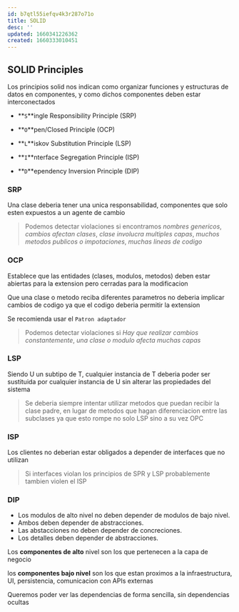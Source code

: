 ```yaml
---
id: b7qtl55iefqv4k3r287o71o
title: SOLID
desc: ''
updated: 1660341226362
created: 1660333010451
---
```


## SOLID Principles

Los principios solid nos indican como organizar funciones y estructuras de datos en componentes, y como dichos componentes deben estar interconectados

* **`S`**ingle Responsibility Principle (SRP)

* **`O`**pen/Closed Principle (OCP)

* **`L`**iskov Substitution Principle (LSP)

* **`I`**nterface Segregation Principle (ISP)

* **`D`**ependency Inversion Principle (DIP)

### SRP

Una clase deberia tener una unica responsabilidad, componentes que solo esten expuestos a un agente de cambio

>Podemos detectar violaciones si encontramos *nombres genericos*, *cambios afectan clases*, *clase involucra multiples capas*, *muchos metodos publicos o impotaciones*, *muchas lineas de codigo*

### OCP

Establece que las entidades (clases, modulos, metodos) deben estar abiertas para la extension pero cerradas para la modificacion

Que una clase o metodo reciba diferentes parametros no deberia implicar cambios de codigo ya que el codigo deberia permitir la extension

Se recomienda usar el `Patron adaptador`

>Podemos detectar violaciones si *Hay que realizar cambios constantemente*, *una clase o modulo afecta muchas capas*

### LSP

Siendo U un subtipo de T, cualquier instancia de T deberia poder ser sustituida por cualquier instancia de U sin alterar las propiedades del sistema

>Se deberia siempre intentar utilizar metodos que puedan recibir la clase padre, en lugar de metodos que hagan diferenciacion entre las subclases ya que esto rompe no solo LSP sino a su vez OPC

### ISP

Los clientes no deberian estar obligados a depender de interfaces que no utilizan

>Si interfaces violan los principios de SPR y LSP probablemente tambien violen el ISP

### DIP

* Los modulos de alto nivel no deben depender de modulos de bajo nivel. 
* Ambos deben depender de abstracciones. 
* Las abstacciones no deben depender de concreciones. 
* Los detalles deben depender de abstracciones.

Los **componentes de alto** nivel son los que pertenecen a la capa de negocio

los **componentes bajo nivel** son los que estan proximos a la infraestructura, UI, persistencia, comunicacion con APIs externas

Queremos poder ver las dependencias de forma sencilla, sin dependencias ocultas


